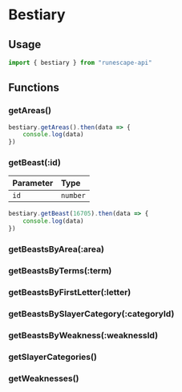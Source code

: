 # Bestiary

## Usage <a id="usage"></a>

```javascript
import { bestiary } from "runescape-api"
```

## Functions

### getAreas\(\)

```javascript
bestiary.getAreas().then(data => {
    console.log(data)
})
```

### getBeast\(:id\) <a id="getbeast-id"></a>

| Parameter | Type |
| :--- | :--- |
| `id` | `number` |

```javascript
bestiary.getBeast(16705).then(data => {
    console.log(data)
})
```

### getBeastsByArea\(:area\) <a id="getbeastsbyarea-area"></a>

### getBeastsByTerms\(:term\) <a id="getbeastsbyterms-term"></a>

### getBeastsByFirstLetter\(:letter\) <a id="getbeastsbyfirstletter-letter"></a>

### getBeastsBySlayerCategory\(:categoryId\) <a id="getbeastsbyslayercategory-categoryid"></a>

### getBeastsByWeakness\(:weaknessId\) <a id="getbeastsbyweakness-weaknessid"></a>

### getSlayerCategories\(\) <a id="getslayercategories"></a>

### getWeaknesses\(\) <a id="getweaknesses"></a>

